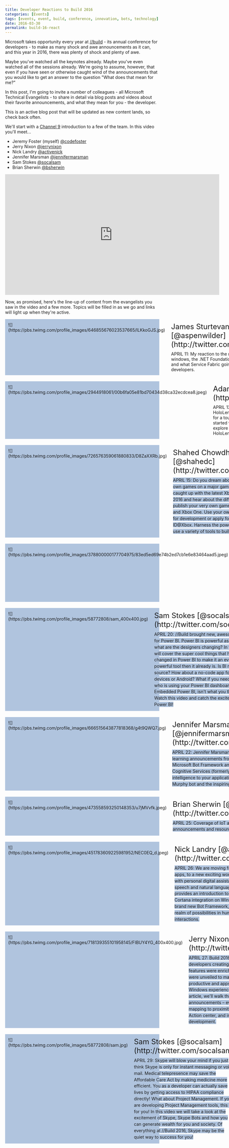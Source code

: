 ```yaml
---
title: Developer Reactions to Build 2016
categories: [Events]
tags: [events, event, build, conference, innovation, bots, technology]
date: 2016-03-30
permalink: build-16-react
---
```


Microsoft takes opportunity every year at [//build](http://build.microsoft.com) - its annual conference for developers - to make as many shock and awe announcements as it can, and this year in 2016, there was plenty of shock and plenty of awe.

Maybe you've watched all the keynotes already. Maybe you've even watched all of the sessions already. We're going to assume, however, that even if you have seen or otherwise caught wind of the announcements that you would like to get an answer to the question "What does that mean for me?"
<!--more-->
In this post, I'm going to invite a number of colleagues - all Microsoft Technical Evangelists - to share in detail via blog posts and videos about their favorite announcements, and what they mean for you - the developer.

This is an active blog post that will be updated as new content lands, so check back often.

We'll start with a [Channel 9](http://channel9.msdn.com) introduction to a few of the team. In this video you'll meet...

*   Jeremy Foster (myself) [@codefoster](http://twitter.com/codefoster)
*   Jerry Nixon [@jerrynixon](http://twitter.com/jerrynixon)
*   Nick Landry [@activenick](http://twitter.com/activenick)
*   Jennifer Marsman [@jennifermarsman](http://twitter.com/jennifermarsman)
*   Sam Stokes [@socalsam](http://twitter.com/socalsam)
*   Brian Sherwin [@bsherwin](http://twitter.com/bsherwin)

<iframe allowfullscreen="" frameborder="0" height="394" src="https://channel9.msdn.com/Blogs/DevRadio/DR1647/player" width="700"></iframe>

Now, as promised, here's the line-up of content from the evangelists you saw in the video and a few more. Topics will be filled in as we go and links will light up when they're active.

<style type="text/css">.dummy{}
div.tes {  }
div.tes > div { display:flex; background-color:LightSteelBlue; margin-bottom:20px; cursor:pointer;}
div.tes > div:nth-child(-n+9) { }
div.tes > div > div { margin:10px; }
div.tes img { width:100px;height:100px; }
div.tes div.name { font-size:18pt; }
div.tes div.topic { margin-top:8px; }
</style>
<div class="tes">
<div onclick="location.href='http://www.microsoft.com/click/services/Redirect2.ashx?CR_CC=200821715'">
<div>![](https://pbs.twimg.com/profile_images/646855676023537665/lLKkoGJS.jpg)</div>

<div class="text">
<div class="name">James Sturtevant [@aspenwilder](http://twitter.com/aspenwilder)</div>

<div class="topic">APRIL 11: My reaction to the news that Bash is on windows, the .NET Foundation gaining new members and what Service Fabric going GA means to developers.</div>
</div>
</div>

<div onclick="location.href='http://www.microsoft.com/click/services/Redirect2.ashx?CR_CC=200821716'">
<div>![](https://pbs.twimg.com/profile_images/2944918061/00b6fa05e81bd70434d38ca32ecdcea8.jpeg)</div>

<div class="text">
<div class="name">Adam Tuliper [@adamtuliper](http://twitter.com/adamtuliper)</div>

<div class="topic">APRIL 13: Excited to get started developing for the HoloLens &ndash; even if you don't own one yet? Join Adam for a tour of what the HoloLens can do, how to get started with the Unity bits for the HoloLens, and explore some of the powerful APIs to work with the HoloLens!</div>
</div>
</div>

<div onclick="location.href='http://www.microsoft.com/click/services/Redirect2.ashx?CR_CC=200821717'">
<div>![](https://pbs.twimg.com/profile_images/726576359061880833/D8ZaXXRb.jpg)</div>

<div class="text">
<div class="name">Shahed Chowdhuri [@shahedc](http://twitter.com/shahedc)</div>

<div class="topic"><span style="line-height: 20.8px; background-color: rgb(176, 196, 222);">APRIL 15: Do you dream about publishing your own games on a major game console? Get caught up with the latest Xbox news from Build 2016 and hear about the different ways you can publish your very own game on Windows 10 and Xbox One. Use your own Xbox One console for development or apply for a dev kit via ID@Xbox. Harness the power of DirectX 12 and use a variety of tools to build your own games!</span></div>
</div>
</div>

<div onclick="location.href='http://www.microsoft.com/click/services/Redirect2.ashx?CR_CC=200822844'">
<div>![](https://pbs.twimg.com/profile_images/378800000177704975/83ed5ed69e74b2ed7cb1e6e83464aad5.jpeg)</div>

<div class="text">
<div class="name">Tim Reilly [@timmyreilly](http://twitter.com/timmyreilly)</div>

<div class="topic"><span style="line-height: 20.8px; background-color: rgb(176, 196, 222);">APRIL 18: Interested in what a Partner Evangelist pays attention to during build? Sertac Ozercan works with partners to bring their apps to Windows and shares his notes about changes to the store, chase-able tiles, and more.</span></div>
</div>
</div>

<div onclick="location.href='http://aka.ms/build-powerbi'">
<div>![](https://pbs.twimg.com/profile_images/58772808/sam_400x400.jpg)</div>

<div class="text">
<div class="name">Sam Stokes [@socalsam](http://twitter.com/socalsam)</div>

<div class="topic"><span style="line-height: 20.8px; background-color: rgb(176, 196, 222);">APRIL 20: //Build brought new, awesome, stuff for Power BI. Power BI is powerful as is, so just what are the designers changing? In this video I will cover the super cool things that have changed in Power BI to make it an even more powerful tool then it already is. Is BI really open source? How about a no-code app for Apple devices or Android? What if you need everyone who is using your Power BI dashboards? Embedded Power BI, isn't what you think it is. Watch this video and catch the excitement of Power BI!</span></div>
</div>
</div>

<div onclick="location.href='http://www.microsoft.com/click/services/Redirect2.ashx?CR_CC=200822850'">
<div>![](https://pbs.twimg.com/profile_images/666515643877818368/g4t9QWQ7.jpg)</div>

<div class="text">
<div class="name">Jennifer Marsman [@jennifermarsman](http://twitter.com/jennifermarsman)</div>

<div class="topic"><span style="line-height: 20.8px; background-color: rgb(176, 196, 222);">APRIL 22: Jennifer Marsman fills you in on the machine learning announcements from Build 2016\. We announced the Microsoft Bot Framework and showcased the Microsoft Cognitive Services (formerly Project Oxford) for adding intelligence to your applications. We'll discuss the fun Project Murphy bot and the inspiring Seeing AI story. </span></div>
</div>
</div>

<div onclick="location.href='http://www.microsoft.com/click/services/Redirect2.ashx?CR_CC=200822853'">
<div>![](https://pbs.twimg.com/profile_images/473558593250148353/u7jMVvfk.jpeg)</div>

<div class="text">
<div class="name">Brian Sherwin [@bsherwin](http://twitter.com/bsherwin)</div>

<div class="topic"><span style="line-height: 20.8px; background-color: rgb(176, 196, 222);">APRIL 25: Coverage of IoT and Office 365 announcements and resources to follow up on. </span></div>
</div>
</div>

<div onclick="location.href='http://www.microsoft.com/click/services/Redirect2.ashx?CR_CC=200824303'">
<div>![](https://pbs.twimg.com/profile_images/451783609225981952/NEC0EQ_d.jpeg)</div>

<div class="text">
<div class="name">Nick Landry [@activenick](http://twitter.com/activenick)</div>

<div class="topic"><span style="line-height: 20.8px; background-color: rgb(176, 196, 222);">APRIL 26: We are moving from a world of data and apps, to a new exciting world of conversations with personal digital assistants and bots using speech and natural language. Nick Landry provides an introduction to the latest advances in Cortana integration on Windows 10, as well as the brand new Bot Framework, opening up a new realm of possibilities in human-computer interactions. </span></div>
</div>
</div>

<div onclick="location.href='http://www.microsoft.com/click/services/Redirect2.ashx?CR_CC=200822856'">
<div>![](https://pbs.twimg.com/profile_images/718139355101958145/FIBUY4YG_400x400.jpg)</div>

<div class="text">
<div class="name">Jerry Nixon [@jerrynixon](http://twitter.com/jerrynixon)</div>

<div class="topic"><span style="line-height: 20.8px; background-color: rgb(176, 196, 222);">APRIL 27: Build 2016 was like Christmas for UWP developers creating Windows apps. As existing features were enriched, several new innovations were unveiled to make developers more productive and apps more valuable with signature Windows experiences and capabilities. In this article, we'll walk through the Windows announcements &ndash; every single one of them &ndash; from mapping to proximity, XAML enhancements, the Action center, and implications for cross-platform development. </span></div>
</div>
</div>

<div onclick="location.href='http://www.microsoft.com/click/services/Redirect2.ashx?CR_CC=200824306'">
<div>![](https://pbs.twimg.com/profile_images/58772808/sam.jpg)</div>

<div class="text">
<div class="name">Sam Stokes [@socalsam](http://twitter.com/socalsam)</div>

<div class="topic"><span style="line-height: 20.8px; background-color: rgb(176, 196, 222);">APRIL 29: Skype will blow your mind if you just think Skype is only for instant messaging or voice mail. Medical telepresence may save the Affordable Care Act by making medicine more efficient. You as a developer can actually save lives by getting access to HIPAA compliance directly! What about Project Management. If you are developing Project Management tools, this is for you! In this video we will take a look at the excitement of Skype, Skype Bots and how you can generate wealth for you and society. Of everything at //Build 2016, Skype may be the quiet way to success for you!</span></div>
</div>
</div>
</div>

 
